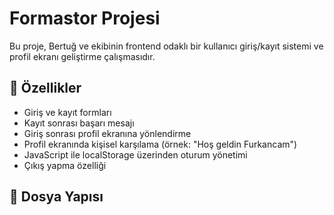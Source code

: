 # Formastor Projesi

Bu proje, Bertuğ ve ekibinin frontend odaklı bir kullanıcı giriş/kayıt sistemi ve profil ekranı geliştirme çalışmasıdır.

## 🔧 Özellikler

- Giriş ve kayıt formları
- Kayıt sonrası başarı mesajı
- Giriş sonrası profil ekranına yönlendirme
- Profil ekranında kişisel karşılama (örnek: "Hoş geldin Furkancam")
- JavaScript ile localStorage üzerinden oturum yönetimi
- Çıkış yapma özelliği

## 📁 Dosya Yapısı

